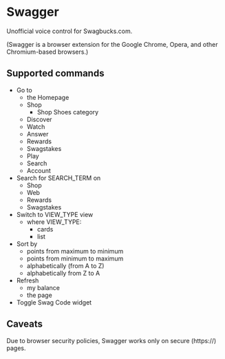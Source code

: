 Swagger
=======


Unofficial voice control for Swagbucks.com.

(Swagger is a browser extension for the Google Chrome, Opera, and other Chromium-based browsers.)


Supported commands
--------

- Go to 
  - the Homepage
  - Shop
    - Shop Shoes category
  - Discover
  - Watch
  - Answer
  - Rewards
  - Swagstakes
  - Play
  - Search
  - Account
- Search for SEARCH_TERM on
  - Shop
  - Web
  - Rewards
  - Swagstakes
- Switch to VIEW_TYPE view
  - where VIEW_TYPE:
    - cards
    - list
- Sort by
  - points from maximum to minimum
  - points from minimum to maximum
  - alphabetically (from A to Z)
  - alphabetically from Z to A
- Refresh
  - my balance
  - the page
- Toggle Swag Code widget


Caveats
--------

Due to browser security policies, Swagger works only on secure (https://) pages.
